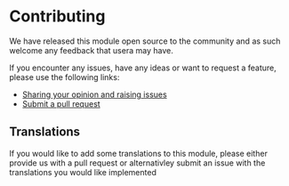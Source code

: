 # Contributing

We have released this module open source to the community and as such welcome
any feedback that usera may have.

If you encounter any issues, have any ideas or want to request a feature, please
use the following links:

 * [Sharing your opinion and raising issues](https://github.com/Dean-Forest-Tech/silverstripe-cataloguepage/issues)
 * [Submit a pull request](https://github.com/Dean-Forest-Tech/silverstripe-cataloguepage/pulls)

## Translations

If you would like to add some translations to this module, please either provide
us with a pull request or alternativley submit an issue with the translations you
would like implemented
